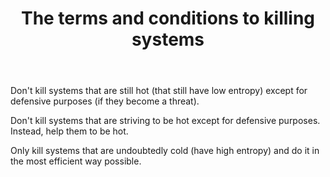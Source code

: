 ﻿---
layout: post
title: "The terms and conditions to killing systems"
---

Don't kill systems that are still hot (that still have low entropy) except for defensive purposes (if they become a threat).

Don't kill systems that are striving to be hot except for defensive purposes. Instead, help them to be hot.

Only kill systems that are undoubtedly cold (have high entropy) and do it in the most efficient way possible.